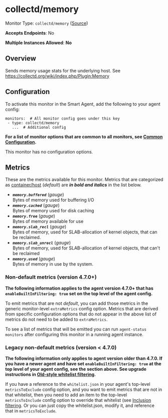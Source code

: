 <!--- GENERATED BY gomplate from scripts/docs/monitor-page.md.tmpl --->

# collectd/memory

Monitor Type: `collectd/memory` ([Source](https://github.com/signalfx/signalfx-agent/tree/master/internal/monitors/collectd/memory))

**Accepts Endpoints**: No

**Multiple Instances Allowed**: **No**

## Overview

Sends memory usage stats for the underlying host.
See https://collectd.org/wiki/index.php/Plugin:Memory


## Configuration

To activate this monitor in the Smart Agent, add the following to your
agent config:

```
monitors:  # All monitor config goes under this key
 - type: collectd/memory
   ...  # Additional config
```

**For a list of monitor options that are common to all monitors, see [Common
Configuration](../monitor-config.md#common-configuration).**


This monitor has no configuration options.
## Metrics

These are the metrics available for this monitor.
Metrics that are categorized as
[container/host](https://docs.signalfx.com/en/latest/admin-guide/usage.html#about-custom-bundled-and-high-resolution-metrics)
(*default*) are ***in bold and italics*** in the list below.


 - ***`memory.buffered`*** (*gauge*)<br>    Bytes of memory used for buffering I/O
 - ***`memory.cached`*** (*gauge*)<br>    Bytes of memory used for disk caching
 - ***`memory.free`*** (*gauge*)<br>    Bytes of memory available for use
 - ***`memory.slab_recl`*** (*gauge*)<br>    Bytes of memory, used for SLAB-allocation of kernel objects, that can be reclaimed.
 - ***`memory.slab_unrecl`*** (*gauge*)<br>    Bytes of memory, used for SLAB-allocation of kernel objects, that can't be reclaimed
 - ***`memory.used`*** (*gauge*)<br>    Bytes of memory in use by the system.

### Non-default metrics (version 4.7.0+)

**The following information applies to the agent version 4.7.0+ that has
`enableBuiltInFiltering: true` set on the top level of the agent config.**

To emit metrics that are not _default_, you can add those metrics in the
generic monitor-level `extraMetrics` config option.  Metrics that are derived
from specific configuration options that do not appear in the above list of
metrics do not need to be added to `extraMetrics`.

To see a list of metrics that will be emitted you can run `agent-status
monitors` after configuring this monitor in a running agent instance.

### Legacy non-default metrics (version < 4.7.0)

**The following information only applies to agent version older than 4.7.0. If
you have a newer agent and have set `enableBuiltInFiltering: true` at the top
level of your agent config, see the section above. See upgrade instructions in
[Old-style whitelist filtering](../legacy-filtering.md#old-style-whitelist-filtering).**

If you have a reference to the `whitelist.json` in your agent's top-level
`metricsToExclude` config option, and you want to emit metrics that are not in
that whitelist, then you need to add an item to the top-level
`metricsToInclude` config option to override that whitelist (see [Inclusion
filtering](../legacy-filtering.md#inclusion-filtering).  Or you can just
copy the whitelist.json, modify it, and reference that in `metricsToExclude`.



